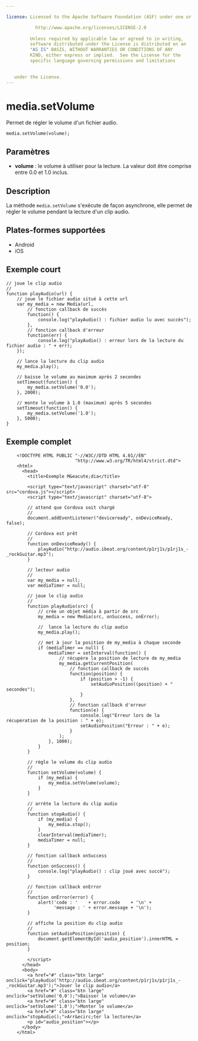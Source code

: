```yaml
---

license: Licensed to the Apache Software Foundation (ASF) under one or more contributor license agreements. See the NOTICE file distributed with this work for additional information regarding copyright ownership. The ASF licenses this file to you under the Apache License, Version 2.0 (the "License"); you may not use this file except in compliance with the License. You may obtain a copy of the License at

           http://www.apache.org/licenses/LICENSE-2.0
    
         Unless required by applicable law or agreed to in writing,
         software distributed under the License is distributed on an
         "AS IS" BASIS, WITHOUT WARRANTIES OR CONDITIONS OF ANY
         KIND, either express or implied.  See the License for the
         specific language governing permissions and limitations
    

   under the License.
---
```


# media.setVolume

Permet de régler le volume d'un fichier audio.

    media.setVolume(volume);
    

## Paramètres

*   **volume** : le volume à utiliser pour la lecture. La valeur doit être comprise entre 0.0 et 1.0 inclus.

## Description

La méthode `media.setVolume` s'exécute de façon asynchrone, elle permet de régler le volume pendant la lecture d'un clip audio.

## Plates-formes supportées

*   Android
*   iOS

## Exemple court

    // joue le clip audio
    //
    function playAudio(url) {
        // joue le fichier audio situé à cette url
        var my_media = new Media(url,
            // fonction callback de succès
            function() {
                console.log("playAudio() : fichier audio lu avec succès");
            },
            // fonction callback d'erreur
            function(err) {
                console.log("playAudio() : erreur lors de la lecture du fichier audio : " + err);
        });
    
        // lance la lecture du clip audio
        my_media.play();
    
        // baisse le volume au maximum après 2 secondes
        setTimeout(function() {
            my_media.setVolume('0.0');
        }, 2000);
    
        // monte le volume à 1.0 (maximum) après 5 secondes
        setTimeout(function() {
            my_media.setVolume('1.0');
        }, 5000);
    }
    

## Exemple complet

        <!DOCTYPE HTML PUBLIC "-//W3C//DTD HTML 4.01//EN"
                              "http://www.w3.org/TR/html4/strict.dtd">
        <html>
          <head>
            <title>Exemple M&eacute;dia</title>
    
            <script type="text/javascript" charset="utf-8" src="cordova.js"></script>
            <script type="text/javascript" charset="utf-8">
    
            // attend que Cordova soit chargé
            //
            document.addEventListener("deviceready", onDeviceReady, false);
    
            // Cordova est prêt
            //
            function onDeviceReady() {
                playAudio("http://audio.ibeat.org/content/p1rj1s/p1rj1s_-_rockGuitar.mp3");
            }
    
            // lecteur audio
            //
            var my_media = null;
            var mediaTimer = null;
    
            // joue le clip audio
            //
            function playAudio(src) {
                // crée un objet média à partir de src
                my_media = new Media(src, onSuccess, onError);
    
                //  lance la lecture du clip audio
                my_media.play();
    
                // met à jour la position de my_media à chaque seconde
                if (mediaTimer == null) {
                    mediaTimer = setInterval(function() {
                        // récupère la position de lecture de my_media
                        my_media.getCurrentPosition(
                            // fonction callback de succès
                            function(position) {
                                if (position > -1) {
                                    setAudioPosition((position) + " secondes");
                                }
                            },
                            // fonction callback d'erreur
                            function(e) {
                                console.log("Erreur lors de la récupération de la position : " + e);
                                setAudioPosition("Erreur : " + e);
                            }
                        );
                    }, 1000);
                }
            }
    
            // règle le volume du clip audio
            //
            function setVolume(volume) {
                if (my_media) {
                    my_media.setVolume(volume);
                }
            }
    
            // arrête la lecture du clip audio
            //
            function stopAudio() {
                if (my_media) {
                    my_media.stop();
                }
                clearInterval(mediaTimer);
                mediaTimer = null;
            }
    
            // fonction callback onSuccess
            //
            function onSuccess() {
                console.log("playAudio() : clip joué avec succè");
            }
    
            // fonction callback onError
            //
            function onError(error) {
                alert('code : '    + error.code    + '\n' + 
                      'message : ' + error.message + '\n');
            }
    
            // affiche la position du clip audio
            //
            function setAudioPosition(position) {
                document.getElementById('audio_position').innerHTML = position;
            }
    
            </script>
          </head>
          <body>
            <a href="#" class="btn large" onclick="playAudio('http://audio.ibeat.org/content/p1rj1s/p1rj1s_-_rockGuitar.mp3');">Jouer le clip audio</a>
            <a href="#" class="btn large" onclick="setVolume('0.0');">Baisser le volume</a>
            <a href="#" class="btn large" onclick="setVolume('1.0');">Monter le volume</a>
            <a href="#" class="btn large" onclick="stopAudio();">Arr&ecirc;ter la lecture</a>
            <p id="audio_position"></p>
          </body>
        </html>